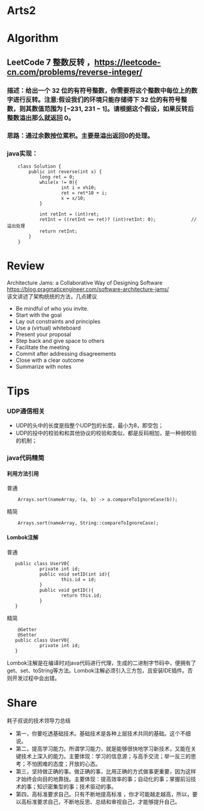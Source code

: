 Arts2
===

# Algorithm
## LeetCode 7 整数反转 ，<https://leetcode-cn.com/problems/reverse-integer/>
### 描述：给出一个 32 位的有符号整数，你需要将这个整数中每位上的数字进行反转。注意:假设我们的环境只能存储得下 32 位的有符号整数，则其数值范围为 [−231,  231 − 1]。请根据这个假设，如果反转后整数溢出那么就返回 0。
### 思路：通过余数按位累积。主要是溢出返回0的处理。
### java实现：


        class Solution {
            public int reverse(int x) {
                long ret = 0;
                while(x != 0){
                        int i = x%10;
                        ret = ret*10 + i;
                        x = x/10;
                }

                int retInt = (int)ret;
                retInt = ((retInt == ret)? (int)retInt: 0);             // 溢出处理
                return retInt;
            }
        }
        

# Review
Architecture Jams: a Collaborative Way of Designing Software  
<https://blog.pragmaticengineer.com/software-architecture-jams/>  
该文讲述了架构统统的方法，几点建议  
- Be mindful of who you invite.  
- Start with the goal
- Lay out constraints and principles
- Use a (virtual) whiteboard
- Present your proposal
- Step back and give space to others
- Facilitate the meeting
- Commit after addressing disagreements
- Close with a clear outcome
- Summarize with notes

# Tips
### UDP通信相关

- UDP的头中的长度是指整个UDP包的长度，最小为8，即空包；
- UDP的投中的校验和和其他协议的校验和类似，都是反码相加，是一种弱校验的机制；

### java代码精简
#### 利用方法引用
普通

        Arrays.sort(nameArray, (a, b) -> a.compareToIgnoreCase(b));

精简

        Arrays.sort(nameArray, String::compareToIgnoreCase);
 
#### Lombok注解
普通

       public class UserV0{
                private int id;
                public void setID(int id){
                        this.id = id;
                }
                public void getID(){
                        return this.id;
                }
       }
               
精简

        @Getter
        @Setter
       public class UserV0{
                private int id;
       }

Lombok注解是在编译时对java代码进行代理，生成的二进制字节码中，便拥有了get、set、toString等方法。Lombok注解必须引入三方包，且安装IDE插件。否则开发过程中会出错。

# Share
耗子叔说的技术领导力总结
 - 第一，你要吃透基础技术。基础技术是各种上层技术共同的基础。这个不细说。
 - 第二，提高学习能力。所谓学习能力，就是能够很快地学习新技术，又能在关键技术上深入的能力。主要体现：学习的信息源；与高手交流；举一反三的思考；不怕困难的态度；开放的心态。
 - 第三，坚持做正确的事。做正确的事，比用正确的方式做事更重要，因为这样才始终会向目的地靠拢。主要体现：提高效率的事；自动化的事；掌握前沿技术的事；知识密集型的事；技术驱动的事。
 - 第四，高标准要求自己。只有不断地提高标准 ，你才可能越走越高，所以，要以高标准要求自己，不断地反思、总结和审视自己，才能够提升自己。


